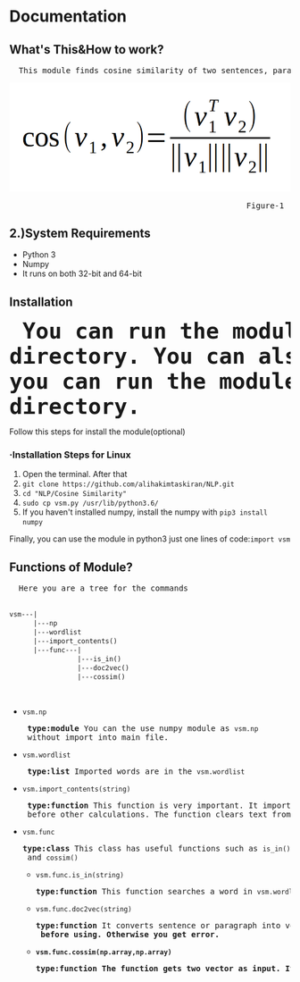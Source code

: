 <h1>Documentation</h1>
<h2>What's This&How to work?</h2>
<pre>  This module finds cosine similarity of two sentences, paragraphs etc... You can find similarity of the sentences paragraphs with vsm module. Vsm module clears text from special charecters and converts the text into vectors. After that finds angle between two vectors. Similarity and angle are inversely proportional. In the other words,if cosine of the angle close 1, the sentences are similar. It finds similarity with formul that shown in Figure-1</pre>
<img src="https://raw.githubusercontent.com/alihakimtaskiran/NLP/master/Cosine%20Similarity/formula.png">
<center><pre>                                                 Figure-1</pre></center>
<h2>2.)System Requirements</h2>
<ul>
  <li>Python 3</li>
  <li>Numpy</li>
  <li>It runs on both 32-bit and 64-bit</li>
</ul>
<h2>Installation</h2>

<font size="7"><b><pre>  You can run the module including into working directory. 
You can also install it into python3. After the installation, you can run the module without including into working directory.</pre></b></font>
Follow this steps for install the module(optional)
<h3>·Installation Steps for Linux</h3>
<ol>
  <li>Open the terminal. After that</li>
  <li><code>git clone https://github.com/alihakimtaskiran/NLP.git</code></li>
  <li><code>cd "NLP/Cosine Similarity"</code></li>
  <li><code>sudo cp vsm.py /usr/lib/python3.6/</code></li>
  <li>If you haven't installed numpy, install the numpy with <code>pip3 install numpy</code></li>
 </ol>
<p>Finally, you can use the module in python3 just one lines of code:<code>import vsm</code></p>
<h2>Functions of Module?</h2>
<pre>  Here you are a tree for the commands</pre>
<pre>
<code>
vsm---|
      |---np
      |---wordlist
      |---import_contents()
      |---func---|
                 |---is_in()
                 |---doc2vec()
                 |---cossim()
  
</code>
</pre>
<ul>
  <li><code>vsm.np</code><pre><b> type:module</b> You can the use numpy module as <code>vsm.np</code> without import into main file.</pre></li>
  <li><code>vsm.wordlist</code><pre><b> type:list</b> Imported words are in the <code>vsm.wordlist</code></pre></li>
  <li><code>vsm.import_contents(string)</code><pre><b> type:function</b> This function is very important. It imports strings for computing similarity. The module can't work correctly without importing strings. You have to import all sentences with <code>vsm.import_contents(sentence)</code> before other calculations. The function clears text from special charecters, then it appends all words into <code>vsm.wordlist</code>. </pre></li>
  <li><code>vsm.func</code><pre><b>type:class</b> This class has useful functions such as <code>is_in()</code>, <code>doc2vec()</code> and <code>cossim()</code></pre>
  <ul>
    <li><code>vsm.func.is_in(string)</code><pre><b>type:function</b> This function searches a word in <code>vsm.wordlist</code>. Then returns True or False.</pre></li>
    <li><code>vsm.func.doc2vec(string)</code><pre><b>type:function</b> It converts sentence or paragraph into vector. It returns one dimensional numpy array. The vector has frequency of words in the text. <b>Caution:<b> You have to import the text with <code>vsm.import_contents()</code> before using. Otherwise you get error.</pre></li>
    <li><code>vsm.func.cossim(np.array,np.array)</code><pre><b>type:function</b> The function gets two vector as input. It returns cosine similarity of two vectors. dimensions of vectors must be equal. If you import all texts at the before vector conversion, you don't get error.</pre></li>
  </ul>
  </li>
<ul>
